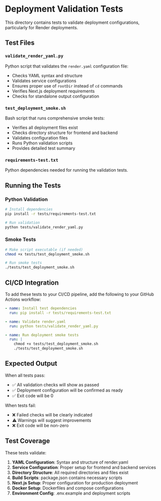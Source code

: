 # Deployment Validation Tests

This directory contains tests to validate deployment configurations, particularly for Render deployments.

## Test Files

### `validate_render_yaml.py`
Python script that validates the `render.yaml` configuration file:
- Checks YAML syntax and structure
- Validates service configurations
- Ensures proper use of `rootDir` instead of `cd` commands
- Verifies Next.js deployment requirements
- Checks for standalone output configuration

### `test_deployment_smoke.sh`
Bash script that runs comprehensive smoke tests:
- Verifies all deployment files exist
- Checks directory structure for frontend and backend
- Validates configuration files
- Runs Python validation scripts
- Provides detailed test summary

### `requirements-test.txt`
Python dependencies needed for running the validation tests.

## Running the Tests

### Python Validation
```bash
# Install dependencies
pip install -r tests/requirements-test.txt

# Run validation
python tests/validate_render_yaml.py
```

### Smoke Tests
```bash
# Make script executable (if needed)
chmod +x tests/test_deployment_smoke.sh

# Run smoke tests
./tests/test_deployment_smoke.sh
```

## CI/CD Integration

To add these tests to your CI/CD pipeline, add the following to your GitHub Actions workflow:

```yaml
- name: Install test dependencies
  run: pip install -r tests/requirements-test.txt

- name: Validate render.yaml
  run: python tests/validate_render_yaml.py

- name: Run deployment smoke tests
  run: |
    chmod +x tests/test_deployment_smoke.sh
    ./tests/test_deployment_smoke.sh
```

## Expected Output

When all tests pass:
- ✅ All validation checks will show as passed
- ✅ Deployment configuration will be confirmed as ready
- ✅ Exit code will be 0

When tests fail:
- ❌ Failed checks will be clearly indicated
- ⚠️ Warnings will suggest improvements
- ❌ Exit code will be non-zero

## Test Coverage

These tests validate:
1. **YAML Configuration**: Syntax and structure of render.yaml
2. **Service Configuration**: Proper setup for frontend and backend services
3. **Directory Structure**: All required directories and files exist
4. **Build Scripts**: package.json contains necessary scripts
5. **Next.js Setup**: Proper configuration for production deployment
6. **Docker Setup**: Dockerfiles and compose configurations
7. **Environment Config**: .env.example and deployment scripts